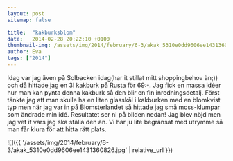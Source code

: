 ```yaml
---
layout: post
sitemap: false

title:  "kakburksblom"
date:   2014-02-28 20:22:10 +0100
thumbnail-img: /assets/img/2014/february/6-3/akak_5310e0dd9606ee1431360826.jpg
author: Eva
tags: ["2014"]
---
```


Idag var jag även på Solbacken idag(har it stillat mitt shoppingbehov än;)) och då hittade jag en 3l kakburk på Rusta för 69:-. Jag fick en massa idéer hur man kan pynta denna kakburk så den blir en fin inredningsdetalj. Först tänkte jag att man skulle ha en liten glasskål i kakburken med en blomkvist typ men när jag var in på Blomsterlandet så hittade jag små moss-klumpar som ändrade min idé. Resultatet ser ni på bilden nedan! Jag blev nöjd men jag vet it vars jag ska ställa den än. Vi har ju lite begränsat med utrymme så man får klura för att hitta rätt plats.

![]({{ '/assets/img/2014/february/6-3/akak_5310e0dd9606ee1431360826.jpg'  | relative_url }})

